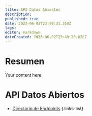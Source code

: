 ```yaml
---
title: API Datos Abiertos
description: 
published: true
date: 2023-06-02T23:40:21.350Z
tags: 
editor: markdown
dateCreated: 2023-06-02T23:40:20.026Z
---
```


# Resumen
Your content here

# API Datos Abiertos

- [Directorio de Endpoints](https://datos-abiertos.govierno.cl/swagger/v1)
{.links-list}
